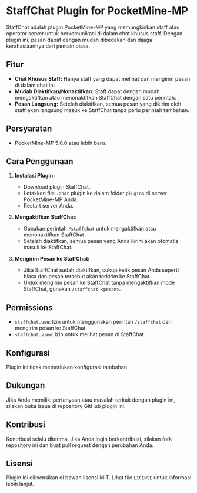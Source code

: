 # StaffChat Plugin for PocketMine-MP

StaffChat adalah plugin PocketMine-MP yang memungkinkan staff atau operator server untuk berkomunikasi di dalam chat khusus staff. Dengan plugin ini, pesan dapat dengan mudah dibedakan dan dijaga kerahasiaannya dari pemain biasa.

## Fitur

- **Chat Khusus Staff:** Hanya staff yang dapat melihat dan mengirim pesan di dalam chat ini.
- **Mudah Diaktifkan/Nonaktifkan:** Staff dapat dengan mudah mengaktifkan atau menonaktifkan StaffChat dengan satu perintah.
- **Pesan Langsung:** Setelah diaktifkan, semua pesan yang dikirim oleh staff akan langsung masuk ke StaffChat tanpa perlu perintah tambahan.

## Persyaratan

- PocketMine-MP 5.0.0 atau lebih baru.

## Cara Penggunaan

1. **Instalasi Plugin:**
   - Download plugin StaffChat.
   - Letakkan file `.phar` plugin ke dalam folder `plugins` di server PocketMine-MP Anda.
   - Restart server Anda.

2. **Mengaktifkan StaffChat:**
   - Gunakan perintah `/staffchat` untuk mengaktifkan atau menonaktifkan StaffChat.
   - Setelah diaktifkan, semua pesan yang Anda kirim akan otomatis masuk ke StaffChat.

3. **Mengirim Pesan ke StaffChat:**
   - Jika StaffChat sudah diaktifkan, cukup ketik pesan Anda seperti biasa dan pesan tersebut akan terkirim ke StaffChat.
   - Untuk mengirim pesan ke StaffChat tanpa mengaktifkan mode StaffChat, gunakan `/staffchat <pesan>`.

## Permissions

- `staffchat.use`: Izin untuk menggunakan perintah `/staffchat` dan mengirim pesan ke StaffChat.
- `staffchat.view`: Izin untuk melihat pesan di StaffChat.

## Konfigurasi

Plugin ini tidak memerlukan konfigurasi tambahan.

## Dukungan

Jika Anda memiliki pertanyaan atau masalah terkait dengan plugin ini, silakan buka issue di repository GitHub plugin ini.

## Kontribusi

Kontribusi selalu diterima. Jika Anda ingin berkontribusi, silakan fork repository ini dan buat pull request dengan perubahan Anda.

## Lisensi

Plugin ini dilisensikan di bawah lisensi MIT. Lihat file `LICENSE` untuk informasi lebih lanjut.